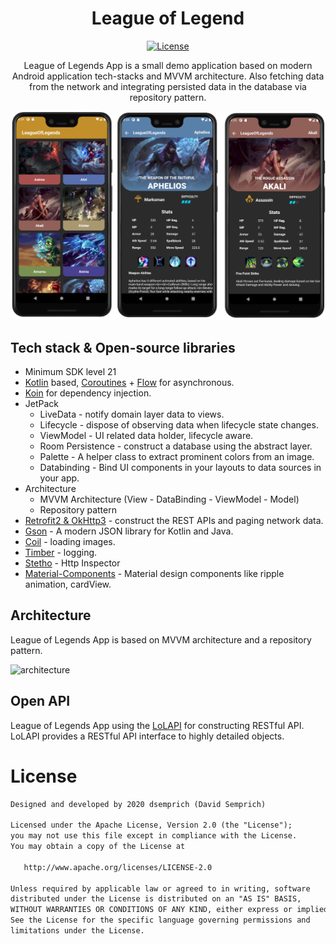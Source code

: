<h1 align="center">League of Legend</h1>

<p align="center">
  <a href="https://opensource.org/licenses/Apache-2.0"><img alt="License" src="https://img.shields.io/badge/License-Apache%202.0-blue.svg"/></a>
  <a href="https://android-arsenal.com/api?level=21"></a>
</p>

<p align="center">
League of Legends App is a small demo application based on modern Android application tech-stacks and MVVM architecture.
Also fetching data from the network and integrating persisted data in the database via repository pattern.
</p>

<p align="center">
<img src="Images/lol_screens.webp"/>
</p>

## Tech stack & Open-source libraries
- Minimum SDK level 21
- [Kotlin](https://kotlinlang.org/) based, [Coroutines](https://github.com/Kotlin/kotlinx.coroutines) + [Flow](https://kotlin.github.io/kotlinx.coroutines/kotlinx-coroutines-core/kotlinx.coroutines.flow/) for asynchronous.
- [Koin](https://github.com/InsertKoinIO/koin) for dependency injection.
- JetPack
  - LiveData - notify domain layer data to views.
  - Lifecycle - dispose of observing data when lifecycle state changes.
  - ViewModel - UI related data holder, lifecycle aware.
  - Room Persistence - construct a database using the abstract layer.
  - Palette - A helper class to extract prominent colors from an image.
  - Databinding - Bind UI components in your layouts to data sources in your app.
- Architecture
  - MVVM Architecture (View - DataBinding - ViewModel - Model)
  - Repository pattern
- [Retrofit2 & OkHttp3](https://github.com/square/retrofit) - construct the REST APIs and paging network data.
- [Gson](https://github.com/google/gson) - A modern JSON library for Kotlin and Java.
- [Coil](https://github.com/coil-kt/coil) - loading images.
- [Timber](https://github.com/JakeWharton/timber) - logging.
- [Stetho](http://facebook.github.io/stetho/) - Http Inspector
- [Material-Components](https://github.com/material-components/material-components-android) - Material design components like ripple animation, cardView.

## Architecture
League of Legends App is based on MVVM architecture and a repository pattern.

![architecture](https://developer.android.com/topic/libraries/architecture/images/final-architecture.png)

## Open API

League of Legends App using the [LoLAPI](https://developer.riotgames.com/docs/lol#data-dragon) for constructing RESTful API.<br>
LoLAPI provides a RESTful API interface to highly detailed objects.

# License
```xml
Designed and developed by 2020 dsemprich (David Semprich)

Licensed under the Apache License, Version 2.0 (the "License");
you may not use this file except in compliance with the License.
You may obtain a copy of the License at

   http://www.apache.org/licenses/LICENSE-2.0

Unless required by applicable law or agreed to in writing, software
distributed under the License is distributed on an "AS IS" BASIS,
WITHOUT WARRANTIES OR CONDITIONS OF ANY KIND, either express or implied.
See the License for the specific language governing permissions and
limitations under the License.
```